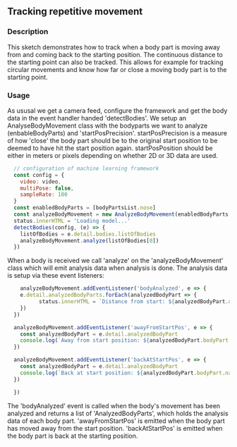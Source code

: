 ## Tracking repetitive movement  

### Description
This sketch demonstrates how to track when a body part is moving away from and coming back to the starting position. The continuous distance to the starting point can also be tracked. This allows for example for tracking circular movements and know how far or close a moving body part is to the starting point. 

### Usage 
As ususal we get a camera feed, configure the framework and get the body data in the event handler handed 'detectBodies'. We setup an AnalyseBodyMovement class with the bodyparts we want to analyze (enbableBodyParts) and 'startPosPrecision'. startPosPrecision is a measure of how 'close' the body part should be to the original start position to be deemed to have hit the start position again. startPosPosition should be either in meters or pixels depending on whether 2D or 3D data are used.

~~~javascript
  // configuration of machine learning framework
  const config = {
    video: video,
    multiPose: false,
    sampleRate: 100
  }
  const enabledBodyParts = [bodyPartsList.nose]
  const analyzeBodyMovement = new AnalyzeBodyMovement(enabledBodyParts, 0.1)
  status.innerHTML = 'Loading model...'
  detectBodies(config, (e) => {
    listOfBodies = e.detail.bodies.listOfBodies
    analyzeBodyMovement.analyze(listOfBodies[0])
  })
~~~

When a body is received we call 'analyze' on the 'analyzeBodyMovement' class which will emit analysis data when analysis is done. The analysis data is setup via these event listeners: 

~~~javascript
    analyzeBodyMovement.addEventListener('bodyAnalyzed', e => {
    e.detail.analyzedBodyParts.forEach(analyzedBodyPart => {
          status.innerHTML = `Distance from start: ${analyzedBodyPart.distanceFromStartPos.toFixed(2)}`
    })
  })

  analyzeBodyMovement.addEventListener('awayFromStartPos', e => {
    const analyzedBodyPart = e.detail.analyzedBodyPart
    console.log(`Away from start position: ${analyzedBodyPart.bodyPart.name}`)
  })

  analyzeBodyMovement.addEventListener('backAtStartPos', e => {
    const analyzedBodyPart = e.detail.analyzedBodyPart
    console.log(`Back at start position: ${analyzedBodyPart.bodyPart.name}`)
  })

  })
~~~

The 'bodyAnalyzed' event is called when the body's movement has been analyzed and returns a list of 'AnalyzedBodyParts', which holds the analysis data of each body part. 'awayFromStartPos' is emitted when the body part has moved away from the start position. 'backAtStartPos' is emitted when the body part is back at the starting position.

